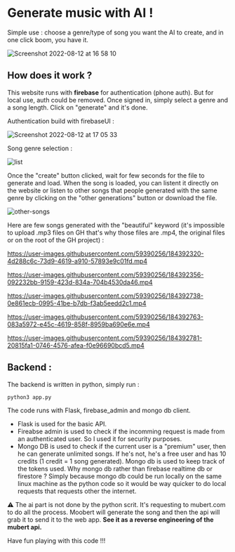# Generate music with AI !

Simple use : choose a genre/type of song you want the AI to create, and in one click boom, you have it.

![Screenshot 2022-08-12 at 16 58 10](https://user-images.githubusercontent.com/59390256/184383562-d750b3c3-715c-42cb-bff2-22b27c861fe2.png)

## How does it work ?

This website runs with **firebase** for authentication (phone auth). But for local use, auth could be removed. Once signed in, simply select a genre and a song length. Click on "generate" and it's done.

Authentication build with firebaseUI :

![Screenshot 2022-08-12 at 17 05 33](https://user-images.githubusercontent.com/59390256/184384916-4fc7afda-8011-49d8-a7e8-89f53eb2184d.png)

Song genre selection : 

![list](https://user-images.githubusercontent.com/59390256/184385621-19beec71-8467-4f6a-b4ab-72e844f92f06.gif)

Once the "create" button clicked, wait for few seconds for the file to generate and load. When the song is loaded, you can listent it directly on the website or listen to other songs that people generated with the same genre by clicking on the "other generations" button or download the file.

![other-songs](https://user-images.githubusercontent.com/59390256/184386266-8bead899-2749-4833-b466-6aca898057d7.gif)

Here are few songs generated with the "beautiful" keyword (it's impossible to upload .mp3 files on GH that's why those files are .mp4, the original files or on the root of the GH project) :

https://user-images.githubusercontent.com/59390256/184392320-4d288c6c-73d9-4619-a910-57893e9c01fd.mp4

https://user-images.githubusercontent.com/59390256/184392356-092232bb-9159-423d-834a-704b4530da46.mp4

https://user-images.githubusercontent.com/59390256/184392738-0e861ecb-0995-41be-b7db-f3ab5eedd2c1.mp4

https://user-images.githubusercontent.com/59390256/184392763-083a5972-e45c-4619-858f-8959ba690e6e.mp4

https://user-images.githubusercontent.com/59390256/184392781-20815fa1-0746-4576-afea-f0e96690bcd5.mp4

## Backend :

The backend is written in python, simply run :
```
python3 app.py
```
The code runs with Flask, firebase_admin and mongo db client.
- Flask is used for the basic API.
- Fireabse admin is used to check if the incomming request is made from an authenticated user. So I used it for security purposes.
- Mongo DB is used to check if the current user is a "premium" user, then he can generate unlimited songs. If he's not, he's a free user and has 10 credits (1 credit = 1 song generated). Mongo db is used to keep track of the tokens used. Why mongo db rather than firebase realtime db or firestore ? Simply because mongo db could be run locally on the same linux machine as the python code so it would be way quicker to do local requests that requests other the internet.

⚠️ The ai part is not done by the python scrit. It's requesting to mubert.com to do all the process. Moobert will generate the song and then the api will grab it to send it to the web app. **See it as a reverse engineering of the mubert api.**

Have fun playing with this code !!!
